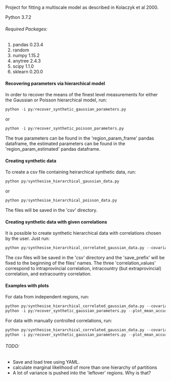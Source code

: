 Project for fitting a multiscale model as described in Kolaczyk et al 2000.

Python 3.7.2

###### Required Packages:

1. pandas 0.23.4
2. random
3. numpy 1.15.2
4. anytree 2.4.3
5. scipy 1.1.0
6. sklearn 0.20.0

#### Recovering parameters via hierarchical model

In order to recover the means of the finest level measurements for either the Gaussian or Poisson hierarchical model, run:
```python
python -i py/recover_synthetic_gaussian_parameters.py
```
or
```python
python -i py/recover_synthetic_poisson_parameters.py
```
The true parameters can be found in the 'region_param_frame' pandas dataframe, the estimated parameters can be found in the  'region_param_estimated' pandas dataframe.

#### Creating synthetic data

To create a csv file containing heirarchical synthetic data, run:
```python
python py/synthesise_hierarchical_gaussian_data.py
```
or
```python
python py/synthesise_hierarchical_poisson_data.py
```

The files will be saved in the 'csv' directory.

#### Creating synthetic data with given correlations

It is possible to create synthetic hierarchical data with correlations chosen by the user. Just run:
```python
python py/synthesise_hierarchical_correlated_gaussian_data.py --covariance_type manual --correlation_values 0.5 0.3 0.1 --save_prefix man_
```
The csv files will be saved in the 'csv' directory and the 'save_prefix' will be fixed to the beginning of the files' names. The three 'correlation_values' correspond to intraprovincial correlation, intracountry (but extraprovincial) correlation, and extracountry correlation.

#### Examples with plots

For data from independent regions, run:
```python
python py/synthesise_hierarchical_correlated_gaussian_data.py --covariance_type independent --save_prefix indy_ --num_samples 1000
python -i py/recover_synthetic_gaussian_parameters.py --plot_mean_accuracy --plot_correlation --plot_variance_accuracy --csv_file_prefix indy_ --num_samples 1000
```
For data with manually controlled correlations, run:
```python
python py/synthesise_hierarchical_correlated_gaussian_data.py --covariance_type manual --correlation_values 0.5 0.3 0.1 --save_prefix man_ --num_samples 1000
python -i py/recover_synthetic_gaussian_parameters.py --plot_mean_accuracy --plot_correlation --plot_variance_accuracy --csv_file_prefix man_ --num_samples 1000
```
###### TODO:
* Save and load tree using YAML.
* calculate marginal likelihood of more than one hierarchy of partitions
* A lot of variance is pushed into the 'leftover' regions. Why is that?
